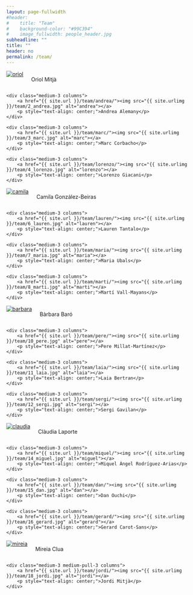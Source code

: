 ```yaml
---
layout: page-fullwidth
#header:
#    title: "Team"
#    background-color: "#99C394"
#    image_fullwidth: people_header.jpg
subheadline: ""
title: ""
header: no
permalink: /team/
---
```


<div class="row t30">
	<div class="medium-3 columns">
		<a href="{{ site.url }}/team/oriol/"><img src="{{ site.urlimg }}/team/1_oriol.jpg" alt="oriol"></a>
		<p style="text-align: center;">Oriol Mitjà</p>
	</div>

	<div class="medium-3 columns">
		<a href="{{ site.url }}/team/andrea/"><img src="{{ site.urlimg }}/team/2_andrea.jpg" alt="andrea"></a>
		<p style="text-align: center;">Andrea Alemany</p>
	</div>

	<div class="medium-3 columns">
		<a href="{{ site.url }}/team/marc/"><img src="{{ site.urlimg }}/team/3_marc.jpg" alt="marc"></a>
		<p style="text-align: center;">Marc Corbacho</p>
	</div>

	<div class="medium-3 columns">
		<a href="{{ site.url }}/team/lorenzo/"><img src="{{ site.urlimg }}/team/4_lorenzo.jpg" alt="lorenzo"></a>
		<p style="text-align: center;">Lorenzo Giacani</p>
	</div>
</div>

<div class="row t30">
	<div class="medium-3 columns">
		<a href="{{ site.url }}/team/camila/"><img src="{{ site.urlimg }}/team/5_camila.jpg" alt="camila"></a>
		<p style="text-align: center;">Camila González-Beiras</p>
	</div>

	<div class="medium-3 columns">
		<a href="{{ site.url }}/team/lauren/"><img src="{{ site.urlimg }}/team/6_lauren.jpg" alt="lauren"></a>
		<p style="text-align: center;">Lauren Tantalo</p>
	</div>

	<div class="medium-3 columns">
		<a href="{{ site.url }}/team/maria/"><img src="{{ site.urlimg }}/team/7_maria.jpg" alt="maria"></a>
		<p style="text-align: center;">Maria Ubals</p>
	</div>

	<div class="medium-3 columns">
		<a href="{{ site.url }}/team/marti/"><img src="{{ site.urlimg }}/team/8_marti.jpg" alt="marti"></a>
		<p style="text-align: center;">Martí Vall-Mayans</p>
	</div>
</div>

<div class="row t30">
	<div class="medium-3 columns">
		<a href="{{ site.url }}/team/barbara/"><img src="{{ site.urlimg }}/team/9_barbara.jpg" alt="barbara"></a>
		<p style="text-align: center;">Bàrbara Baró</p>
	</div>

	<div class="medium-3 columns">
		<a href="{{ site.url }}/team/pere/"><img src="{{ site.urlimg }}/team/10_pere.jpg" alt="pere"></a>
		<p style="text-align: center;">Pere Millat-Martínez</p>
	</div>

	<div class="medium-3 columns">
		<a href="{{ site.url }}/team/laia/"><img src="{{ site.urlimg }}/team/11_laia.jpg" alt="laia"></a>
		<p style="text-align: center;">Laia Bertran</p>
	</div>

	<div class="medium-3 columns">
		<a href="{{ site.url }}/team/sergi/"><img src="{{ site.urlimg }}/team/12_sergi.jpg" alt="sergi"></a>
		<p style="text-align: center;">Sergi Gavilan</p>
	</div>
</div>

<div class="row t30">
	<div class="medium-3 columns">
		<a href="{{ site.url }}/team/claudia/"><img src="{{ site.urlimg }}/team/13_claudia.jpg" alt="claudia"></a>
		<p style="text-align: center;">Clàudia Laporte</p>
	</div>

	<div class="medium-3 columns">
		<a href="{{ site.url }}/team/miquel/"><img src="{{ site.urlimg }}/team/14_miguel.jpg" alt="miguel"></a>
		<p style="text-align: center;">Miquel Àngel Rodríguez-Arias</p>
	</div>

	<div class="medium-3 columns">
		<a href="{{ site.url }}/team/dan/"><img src="{{ site.urlimg }}/team/15_dan.jpg" alt="dan"></a>
		<p style="text-align: center;">Dan Ouchi</p>
	</div>

	<div class="medium-3 columns">
		<a href="{{ site.url }}/team/gerard/"><img src="{{ site.urlimg }}/team/16_gerard.jpg" alt="gerard"></a>
		<p style="text-align: center;">Gerard Carot-Sans</p>
	</div>
</div>

<div class="row t30">
	<div class="medium-3 medium-push-3 columns">
		<a href="{{ site.url }}/team/mireia/"><img src="{{ site.urlimg }}/team/17_mireia.jpg" alt="mireia"></a>
		<p style="text-align: center;">Mireia Clua</p>
	</div>

	<div class="medium-3 medium-pull-3 columns">
		<a href="{{ site.url }}/team/jordi/"><img src="{{ site.urlimg }}/team/18_jordi.jpg" alt="jordi"></a>
		<p style="text-align: center;">Jordi Mitjà</p>
	</div>
</div>
